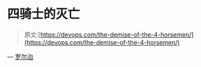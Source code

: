# 四骑士的灭亡

> 原文:[https://devops.com/the-demise-of-the-4-horsemen/](https://devops.com/the-demise-of-the-4-horsemen/)

— [罗尔泊](https://devops.com/author/breselman/)